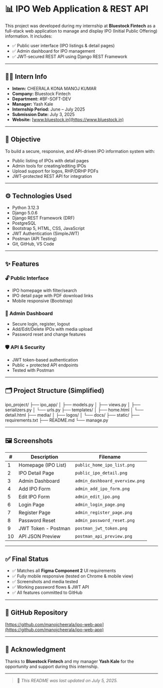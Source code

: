 # 📊 IPO Web Application & REST API

This project was developed during my internship at **Bluestock Fintech** as a full-stack web application to manage and display IPO (Initial Public Offering) information. It includes:

- ✅ Public user interface (IPO listings & detail pages)  
- ✅ Admin dashboard for IPO management  
- ✅ JWT-secured REST API using Django REST Framework

---

## 🧑‍💻 Intern Info

- **Intern:** CHEERALA KONA MANOJ KUMAR  
- **Company:** Bluestock Fintech  
- **Department:** #BF-SOFT-DEV  
- **Manager:** Yash Kale  
- **Internship Period:** June – July 2025  
- **Submission Date:** July 3, 2025  
- **Website:** [www.bluestock.in](https://www.bluestock.in)

---

## 🎯 Objective

To build a secure, responsive, and API-driven IPO information system with:

- Public listing of IPOs with detail pages  
- Admin tools for creating/editing IPOs  
- Upload support for logos, RHP/DRHP PDFs  
- JWT-protected REST API for integration

---

## ⚙️ Technologies Used

- Python 3.12.3  
- Django 5.0.6  
- Django REST Framework (DRF)  
- PostgreSQL  
- Bootstrap 5, HTML, CSS, JavaScript  
- JWT Authentication (SimpleJWT)  
- Postman (API Testing)  
- Git, GitHub, VS Code

---

## ✨ Features

### 🔓 Public Interface
- IPO homepage with filter/search
- IPO detail page with PDF download links
- Mobile responsive (Bootstrap)

### 🔐 Admin Dashboard
- Secure login, register, logout
- Add/Edit/Delete IPOs with media upload
- Password reset and change features

### 🛡️ API & Security
- JWT token-based authentication
- Public + protected API endpoints
- Tested with Postman

---

## 🗂️ Project Structure (Simplified)

ipo_project/
├── ipo_app/
│ ├── models.py
│ ├── views.py
│ ├── serializers.py
│ └── urls.py
├── templates/
│ ├── home.html
│ └── detail.html
├── media/
│ ├── logos/
│ └── docs/
├── static/
├── requirements.txt
├── README.md
└── manage.py


---

## 🖼️ Screenshots

| #  | Description           | Filename                     |
|----|-----------------------|------------------------------|
| 1  | Homepage (IPO List)   | `public_home_ipo_list.png`   |
| 2  | IPO Detail Page       | `public_ipo_detail.png`      |
| 3  | Admin Dashboard       | `admin_dashboard_overview.png` |
| 4  | Add IPO Form          | `admin_add_ipo_form.png`     |
| 5  | Edit IPO Form         | `admin_edit_ipo.png`         |
| 6  | Login Page            | `admin_login_page.png`       |
| 7  | Register Page         | `admin_register_page.png`    |
| 8  | Password Reset        | `admin_password_reset.png`   |
| 9  | JWT Token - Postman   | `postman_jwt_token.png`      |
| 10 | API JSON Preview      | `postman_api_preview.png`    |

---

## ✅ Final Status

- ✅ Matches all **Figma Component 2** UI requirements  
- ✅ Fully mobile responsive (tested on Chrome & mobile view)  
- ✅ Screenshots and media tested  
- ✅ Working password flows & JWT API  
- ✅ All features committed to GitHub

---

## 🔗 GitHub Repository  
[https://github.com/manojcheerala/ipo-web-app](https://github.com/manojcheerala/ipo-web-app)

---

## 🙏 Acknowledgment  
Thanks to **Bluestock Fintech** and my manager **Yash Kale** for the opportunity and support during this internship.

---

> 📁 _This README was last updated on July 5, 2025._
